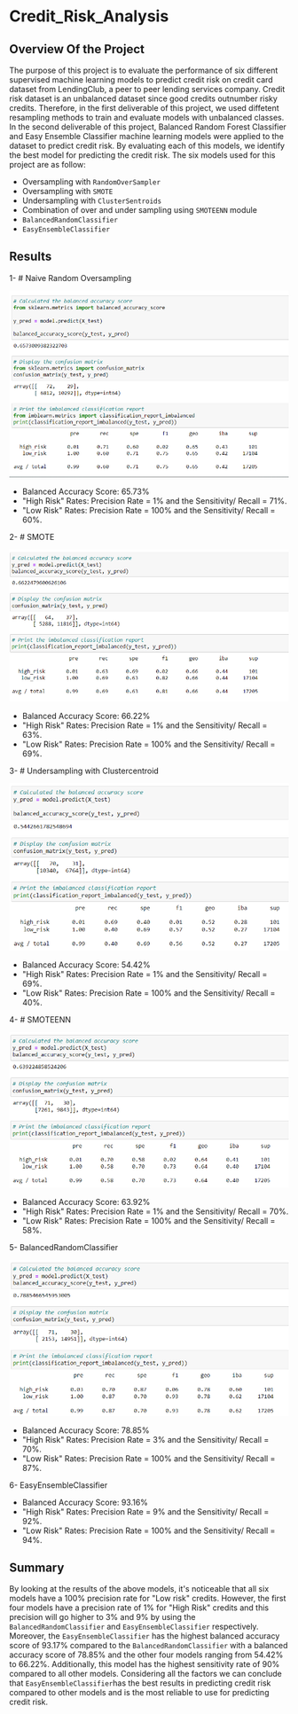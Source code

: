 # Credit_Risk_Analysis


## Overview Of the Project

The purpose of this project is to evaluate the performance of six different supervised machine learning models to predict credit risk on credit card dataset from LendingClub, a peer to peer lending services company. Credit risk dataset is an unbalanced dataset since good credits outnumber risky credits. Therefore, in the first deliverable of this project, we used diffetent resampling methods to train and evaluate models with unbalanced classes.
In the second deliverable of this project, Balanced Random Forest Classifier and Easy Ensemble Classifier machine learning models were applied to the dataset to predict credit risk. By evaluating each of this models, we identify the best model for predicting the credit risk.
The six models used for this project are as follow:
- Oversampling with `RandomOverSampler`
- Oversampling with `SMOTE`
- Undersampling with `ClusterSentroids`
- Combination of over and under sampling using `SMOTEENN` module
-  `BalancedRandomClassifier`
-  `EasyEnsembleClassifier`

## Results 

1- # Naive Random Oversampling

![](/Images/Naive_Oversampling.png)

 - Balanced Accuracy Score: 65.73%
 - "High Risk" Rates: Precision Rate = 1% and the Sensitivity/ Recall = 71%.
 - "Low Risk" Rates: Precision Rate = 100% and the Sensitivity/ Recall = 60%.


2- # SMOTE

![](/Images/SMOTE_Oversampling.png)

 - Balanced Accuracy Score: 66.22%
 - "High Risk" Rates: Precision Rate = 1% and the Sensitivity/ Recall = 63%.
 - "Low Risk" Rates: Precision Rate = 100% and the Sensitivity/ Recall = 69%.


3- # Undersampling with Clustercentroid

![](/Images/Clustercentroids.png)

 - Balanced Accuracy Score: 54.42%
 - "High Risk" Rates: Precision Rate = 1% and the Sensitivity/ Recall = 69%.
 - "Low Risk" Rates: Precision Rate = 100% and the Sensitivity/ Recall = 40%.
 
 
4- # SMOTEENN

![](/Images/SMOTEENN.PNG)

 - Balanced Accuracy Score: 63.92%
 - "High Risk" Rates: Precision Rate = 1% and the Sensitivity/ Recall = 70%.
 - "Low Risk" Rates: Precision Rate = 100% and the Sensitivity/ Recall = 58%.

5- BalancedRandomClassifier

![](/Images/Balancedrandomforestclassifier.png)

 - Balanced Accuracy Score: 78.85%
 - "High Risk" Rates: Precision Rate = 3% and the Sensitivity/ Recall = 70%.
 - "Low Risk" Rates: Precision Rate = 100% and the Sensitivity/ Recall = 87%.
 
6- EasyEnsembleClassifier

[](/Images/Easyensembleclassifier.png)

 - Balanced Accuracy Score: 93.16%
 - "High Risk" Rates: Precision Rate = 9% and the Sensitivity/ Recall = 92%.
 - "Low Risk" Rates: Precision Rate = 100% and the Sensitivity/ Recall = 94%.
 
 
## Summary

By looking at the results of the above models, it's noticeable that all six models have a 100% precision rate for "Low risk" credits. However, the first four models have a precision rate of 1% for "High Risk" credits and this precision will go higher to 3% and 9% by using the `BalancedRandomClassifier` and `EasyEnsembleClassifier` respectively.
Moreover, the `EasyEnsembleClassifier` has the highest balanced accuracy score of 93.17% compared to the `BalancedRandomClassifier` with a balanced accuracy score of 78.85% and the other four models ranging from 54.42% to 66.22%. Additionally, this model has the highest sensitivity rate of 90% compared to all other models. 
Considering all the factors we can conclude that `EasyEnsembleClassifier`has the best results in predicting credit risk compared to other models and is the most reliable to use for predicting credit risk. 


